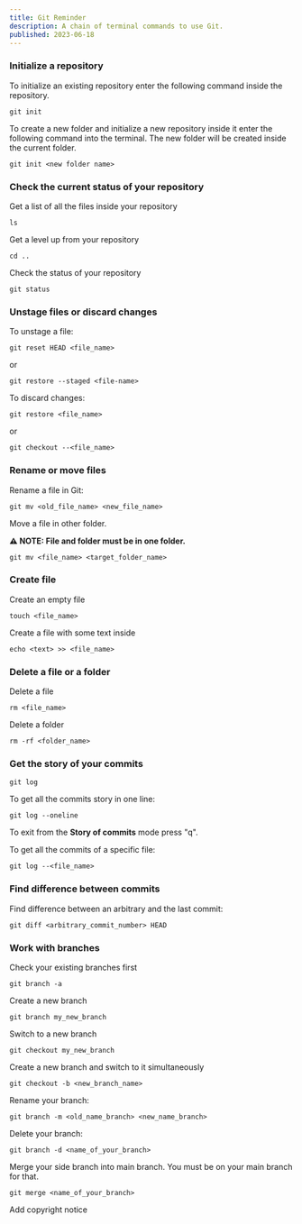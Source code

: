 ```yaml
---
title: Git Reminder
description: A chain of terminal commands to use Git.
published: 2023-06-18
---
```


### Initialize a repository

To initialize an existing repository enter the following command inside the repository.

```
git init
```

To create a new folder and initialize a new repository inside it enter the following command into the terminal. The new folder will be created inside the current folder.

```
git init <new folder name>
```

### Check the current status of your repository

Get a list of all the files inside your repository

```
ls
```

Get a level up from your repository

```
cd ..
```

Check the status of your repository

```
git status
```

### Unstage files or discard changes

To unstage a file:

```
git reset HEAD <file_name>
```
or
```
git restore --staged <file-name>
```

To discard changes:

```
git restore <file_name>
```
or
```
git checkout --<file_name>
```

### Rename or move files

Rename a file in Git:

```
git mv <old_file_name> <new_file_name>
```

Move a file in other folder.

**⚠ NOTE: File and folder must be in one folder.** 

```
git mv <file_name> <target_folder_name>
```

### Create file

Create an empty file

```
touch <file_name>
```

Create a file with some text inside

```
echo <text> >> <file_name>
```

### Delete a file or a folder

Delete a file

```
rm <file_name>
```

Delete a folder

```
rm -rf <folder_name>
```

### Get the story of your commits

```
git log
```

To get all the commits story in one line:

```
git log --oneline
```

To exit from the **Story of commits** mode press "q". 

To get all the commits of a specific file:

```
git log --<file_name>
```

### Find difference between commits

Find difference between an arbitrary and the last commit:

```
git diff <arbitrary_commit_number> HEAD
```

### Work with branches

Check your existing branches first

```
git branch -a
```

Create a new branch

```
git branch my_new_branch
```

Switch to a new branch

```
git checkout my_new_branch
```

Create a new branch and switch to it simultaneously

```
git checkout -b <new_branch_name>
```

Rename your branch:

```
git branch -m <old_name_branch> <new_name_branch>
```

Delete your branch:

```
git branch -d <name_of_your_branch>
```

Merge your side branch into main branch. You must be on your main branch for that.

```
git merge <name_of_your_branch>
```

Add copyright notice









